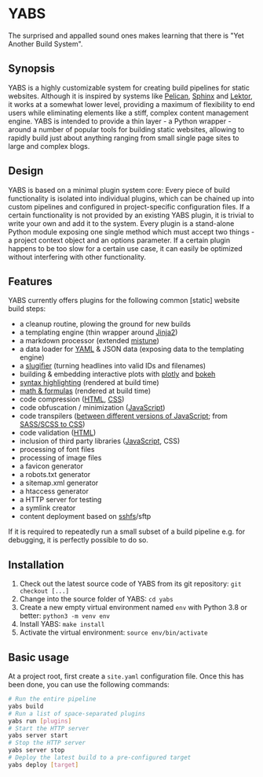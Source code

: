 # YABS

The surprised and appalled sound ones makes learning that there is "Yet Another Build System".

## Synopsis

YABS is a highly customizable system for creating build pipelines for static websites. Although it is inspired by systems like [Pelican](https://blog.getpelican.com/), [Sphinx](http://www.sphinx-doc.org) and [Lektor](https://www.getlektor.com/), it works at a somewhat lower level, providing a maximum of flexibility to end users while eliminating elements like a stiff, complex content management engine. YABS is intended to provide a thin layer - a Python wrapper - around a number of popular tools for building static websites, allowing to rapidly build just about anything ranging from small single page sites to large and complex blogs.

## Design

YABS is based on a minimal plugin system core: Every piece of build functionality is isolated into individual plugins, which can be chained up into custom pipelines and configured in project-specific configuration files. If a certain functionality is not provided by an existing YABS plugin, it is trivial to write your own and add it to the system. Every plugin is a stand-alone Python module exposing one single method which must accept two things - a project context object and an options parameter. If a certain plugin happens to be too slow for a certain use case, it can easily be optimized without interfering with other functionality.

## Features

YABS currently offers plugins for the following common [static] website build steps:

* a cleanup routine, plowing the ground for new builds
* a templating engine (thin wrapper around [Jinja2](jinja.pocoo.org))
* a markdown processor (extended [mistune](https://github.com/lepture/mistune))
* a data loader for [YAML](https://pyyaml.org/) & JSON data (exposing data to the templating engine)
* a [slugifier](https://github.com/un33k/python-slugify) (turning headlines into valid IDs and filenames)
* building & embedding interactive plots with [plotly](https://plot.ly/) and [bokeh](https://bokeh.pydata.org/)
* [syntax highlighting](http://pygments.org/) (rendered at build time)
* [math & formulas](https://khan.github.io/KaTeX/) (rendered at build time)
* code compression ([HTML](https://github.com/mankyd/htmlmin), [CSS](https://github.com/sprymix/csscompressor))
* code obfuscation / minimization ([JavaScript](http://lisperator.net/uglifyjs/))
* code transpilers ([between different versions of JavaScript](https://babeljs.io/); from [SASS/SCSS to CSS](https://sass.github.io/libsass-python/))
* code validation ([HTML](https://validator.github.io/validator/))
* inclusion of third party libraries ([JavaScript](http://browserify.org/), CSS)
* processing of font files
* processing of image files
* a favicon generator
* a robots.txt generator
* a sitemap.xml generator
* a htaccess generator
* a HTTP server for testing
* a symlink creator
* content deployment based on [sshfs](https://github.com/libfuse/sshfs)/sftp

If it is required to repeatedly run a small subset of a build pipeline e.g. for debugging, it is perfectly possible to do so.

## Installation

1. Check out the latest source code of YABS from its git repository: `git checkout [...]`
1. Change into the source folder of YABS: `cd yabs`
1. Create a new empty virtual environment named `env` with Python 3.8 or better: `python3 -m venv env`
1. Install YABS: `make install`
1. Activate the virtual environment: `source env/bin/activate`

## Basic usage

At a project root, first create a `site.yaml` configuration file. Once this has been done, you can use the following commands:

```bash
# Run the entire pipeline
yabs build
# Run a list of space-separated plugins
yabs run [plugins]
# Start the HTTP server
yabs server start
# Stop the HTTP server
yabs server stop
# Deploy the latest build to a pre-configured target
yabs deploy [target]
```
